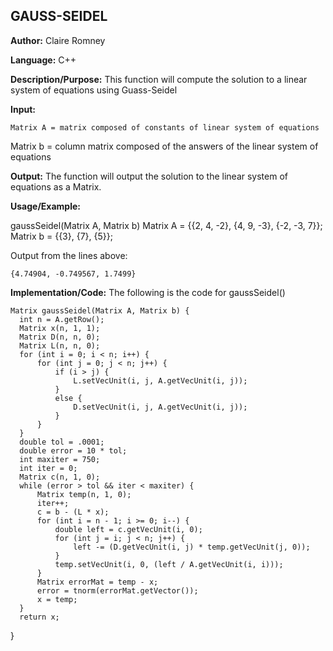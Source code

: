 ## GAUSS-SEIDEL

**Author:** Claire Romney

**Language:** C++

**Description/Purpose:** This function will compute the solution to a linear system of equations using Guass-Seidel

**Input:**

	Matrix A = matrix composed of constants of linear system of equations
  Matrix b = column matrix composed of the answers of the linear system of equations
	
**Output:** The function will output the solution to the linear system of equations as a Matrix.

**Usage/Example:**

  gaussSeidel(Matrix A, Matrix b)
  Matrix A = {{2, 4, -2}, {4, 9, -3}, {-2, -3, 7}};
  Matrix b = {{3}, {7}, {5}};

Output from the lines above:

	{4.74904, -0.749567, 1.7499}
    
**Implementation/Code:** The following is the code for gaussSeidel()

	Matrix gaussSeidel(Matrix A, Matrix b) {
	  int n = A.getRow();
	  Matrix x(n, 1, 1);
	  Matrix D(n, n, 0);
	  Matrix L(n, n, 0);
	  for (int i = 0; i < n; i++) {
		  for (int j = 0; j < n; j++) {
			  if (i > j) {
				  L.setVecUnit(i, j, A.getVecUnit(i, j));
			  }
			  else {
				  D.setVecUnit(i, j, A.getVecUnit(i, j));
			  }
		  }
	  }
	  double tol = .0001;
	  double error = 10 * tol;
	  int maxiter = 750;
	  int iter = 0;
	  Matrix c(n, 1, 0);
	  while (error > tol && iter < maxiter) {
		  Matrix temp(n, 1, 0);
		  iter++;
		  c = b - (L * x);
		  for (int i = n - 1; i >= 0; i--) {
			  double left = c.getVecUnit(i, 0);
			  for (int j = i; j < n; j++) {
				  left -= (D.getVecUnit(i, j) * temp.getVecUnit(j, 0));
			  }
			  temp.setVecUnit(i, 0, (left / A.getVecUnit(i, i)));
		  }
		  Matrix errorMat = temp - x;
		  error = tnorm(errorMat.getVector());
		  x = temp;
	  }
	  return x;
  }
